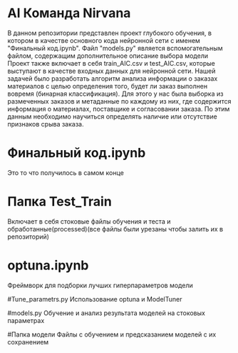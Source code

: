 # AI Команда Nirvana
В данном репозитории представлен проект глубокого обучения, в котором в качестве основного кода нейронной сети с именем "Финальный код.ipynb". 
Файл "models.py" является вспомогательным файлом, содержащим дополнительное описание выбора модели  
Проект также включает в себя train_AIC.csv и test_AIC.csv, которые выступают в качестве входных данных для нейронной сети.
Нашей задачей было разработать алгоритм анализа информации о заказах материалов с целью определения того, будет ли заказ выполнен вовремя (бинарная классификация). 
Для этого у нас была выборка из размеченных заказов и метаданные по каждому из них, где содержится информация о материалах, поставщике и согласовании заказа. 
По этим данным необходимо научиться определять наличие или отсутствие признаков срыва заказа.

# Финальный код.ipynb
Это то что получилось в самом конце 

# Папка Test_Train
Включает в себя стоковые файлы обучения и теста и обработанные(processed)(все файлы были урезаны чтобы залить их в репозиторий)

# optuna.ipynb
Фреймворк для подборки лучших гиперпараметров модели 

#Tune_parametrs.py
Использование optuna и ModelTuner 

#models.py
Обучение и анализ результата моделей на стоковых параметрах 

#Папка модели
Файлы с обучением и предсказанием моделей с их сохранением 


